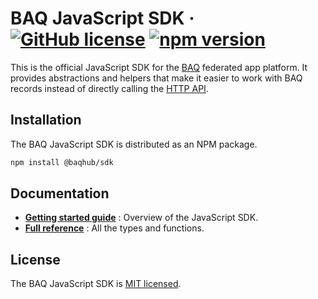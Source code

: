 # BAQ JavaScript SDK &middot; [![GitHub license](https://img.shields.io/badge/license-MIT-blue.svg)](https://github.com/baqhub/baq/blob/main/LICENSE) [![npm version](https://img.shields.io/npm/v/@baqhub/sdk.svg?color=)](https://www.npmjs.com/package/react)

This is the official JavaScript SDK for the [BAQ](https://baq.dev) federated app platform. It provides abstractions and helpers that make it easier to work with BAQ records instead of directly calling the [HTTP API­](https://baq.dev/docs/learn/guides/using-the-http-api).

## Installation

The BAQ JavaScript SDK is distributed as an NPM package.

```bash
npm install @baqhub/sdk
```

## Documentation

- **[Getting started guide](https://baq.dev/docs/learn/guides/using-the-javascript-sdk)** : Overview of the JavaScript SDK.
- **[Full reference](https://baq.dev/docs/reference/javascript-sdk/model)** : All the types and functions.

## License

The BAQ JavaScript SDK is [MIT licensed](LICENSE).
